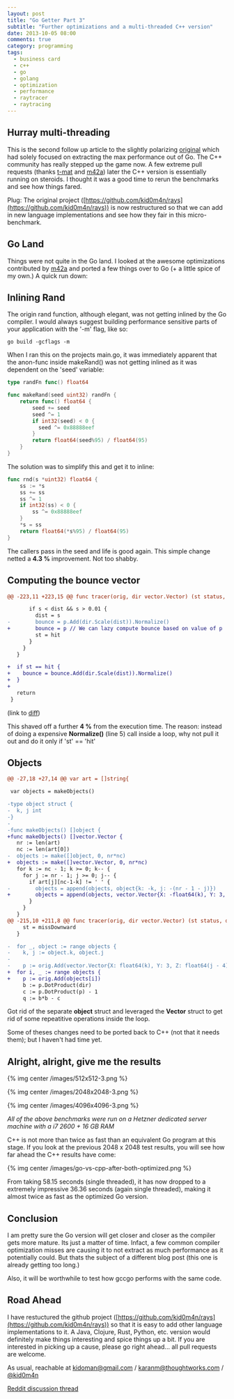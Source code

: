 ```yaml
---
layout: post
title: "Go Getter Part 3"
subtitle: "Further optimizations and a multi-threaded C++ version"
date: 2013-10-05 08:00
comments: true
category: programming
tags:
  - business card
  - c++
  - go
  - golang
  - optimization
  - performance
  - raytracer
  - raytracing
---
```


Hurray multi-threading
---

This is the second follow up article to the slightly polarizing [original](https://kidoman.com/programming/go-getter.html) which had solely focused on extracting the max performance out of Go. The C++ community has really stepped up the game now. A few extreme pull requests (thanks [t-mat](https://github.com/kid0m4n/rays/pull/2) and [m42a](https://github.com/kid0m4n/rays/pull/4)) later the C++ version is essentially running on steroids. I thought it was a good time to rerun the benchmarks and see how things fared.

Plug: The original project ([https://github.com/kid0m4n/rays](https://github.com/kid0m4n/rays)) is now restructured so that we can add in new language implementations and see how they fair in this micro-benchmark.

Go Land
---

Things were not quite in the Go land. I looked at the awesome optimizations contributed by [m42a](https://github.com/m42a) and ported a few things over to Go (+ a little spice of my own.) A quick run down:

Inlining Rand
---

The origin rand function, although elegant, was not getting inlined by the Go compiler. I would always suggest building performance sensitive parts of your application with the '-m' flag, like so:

```
go build -gcflags -m
```

When I ran this on the projects main.go, it was immediately apparent that the anon-func inside makeRand() was not getting inlined as it was dependent on the 'seed' variable:

``` go
type randFn func() float64

func makeRand(seed uint32) randFn {
    return func() float64 {
        seed += seed
        seed ^= 1
        if int32(seed) < 0 {
          seed ^= 0x88888eef
        }
        return float64(seed%95) / float64(95)
    }
}
```

The solution was to simplify this and get it to inline:

``` go
func rnd(s *uint32) float64 {
    ss := *s
    ss += ss
    ss ^= 1
    if int32(ss) < 0 {
        ss ^= 0x88888eef
    }
    *s = ss
    return float64(*s%95) / float64(95)
}
```

The callers pass in the seed and life is good again. This simple change netted a **4.3 %** improvement. Not too shabby.

Computing the bounce vector
---

``` diff
@@ -223,11 +223,15 @@ func tracer(orig, dir vector.Vector) (st status, dist float64, bounce vector.Vec

       if s < dist && s > 0.01 {
         dist = s
-        bounce = p.Add(dir.Scale(dist)).Normalize()
+        bounce = p // We can lazy compute bounce based on value of p
         st = hit
       }
     }
   }

+  if st == hit {
+    bounce = bounce.Add(dir.Scale(dist)).Normalize()
+  }
+
   return
 }
```
(link to [diff](https://github.com/kid0m4n/rays/commit/efa1672ad5c8fa41550a611217ec3fe239cfd3c6))

This shaved off a further **4 %** from the execution time. The reason: instead of doing a expensive **Normalize()** (line 5) call inside a loop, why not pull it out and do it only if 'st' == 'hit'

Objects
---

``` diff
@@ -27,18 +27,14 @@ var art = []string{

 var objects = makeObjects()

-type object struct {
-  k, j int
-}
-
-func makeObjects() []object {
+func makeObjects() []vector.Vector {
   nr := len(art)
   nc := len(art[0])
-  objects := make([]object, 0, nr*nc)
+  objects := make([]vector.Vector, 0, nr*nc)
   for k := nc - 1; k >= 0; k-- {
     for j := nr - 1; j >= 0; j-- {
       if art[j][nc-1-k] != ' ' {
-        objects = append(objects, object{k: -k, j: -(nr - 1 - j)})
+        objects = append(objects, vector.Vector{X: -float64(k), Y: 3, Z: -float64(nr-1-j) - 4})
       }
     }
   }
@@ -215,10 +211,8 @@ func tracer(orig, dir vector.Vector) (st status, dist float64, bounce vector.Vec
     st = missDownward
   }

-  for _, object := range objects {
-    k, j := object.k, object.j
-
-    p := orig.Add(vector.Vector{X: float64(k), Y: 3, Z: float64(j - 4)})
+  for i, _ := range objects {
+    p := orig.Add(objects[i])
     b := p.DotProduct(dir)
     c := p.DotProduct(p) - 1
     q := b*b - c
```

Got rid of the separate **object** struct and leveraged the **Vector** struct to get rid of some repeatitive operations inside the loop.

Some of theses changes need to be ported back to C++ (not that it needs them); but I haven't had time yet.

Alright, alright, give me the results
---

{% img center /images/512x512-3.png %}

{% img center /images/2048x2048-3.png %}

{% img center /images/4096x4096-3.png %}

*All of the above benchmarks were run on a Hetzner dedicated server machine with a i7 2600 + 16 GB RAM*

C++ is not more than twice as fast than an equivalent Go program at this stage. If you look at the previous 2048 x 2048 test results, you will see how far ahead the C++ results have come:

{% img center /images/go-vs-cpp-after-both-optimized.png %}

From taking 58.15 seconds (single threaded), it has now dropped to a extremely impressive 36.36 seconds (again single threaded), making it almost twice as fast as the optimized Go version.

Conclusion
---

I am pretty sure the Go version will get closer and closer as the compiler gets more mature. Its just a matter of time. Infact, a few common compiler optimization misses are causing it to not extract as much performance as it potentially could. But thats the subject of a different blog post (this one is already getting too long.)

Also, it will be worthwhile to test how gccgo performs with the same code.

Road Ahead
---

I have restuctured the github project ([https://github.com/kid0m4n/rays](https://github.com/kid0m4n/rays)) so that it is easy to add other language implementations to it. A Java, Clojure, Rust, Python, etc. version would definitely make things interesting and spice things up a bit. If you are interested in picking up a cause, please go right ahead... all pull requests are welcome.

As usual, reachable at kidoman@gmail.com / karanm@thoughtworks.com / [@kid0m4n](https://twitter.com/kid0m4n)

[Reddit discussion thread](http://www.reddit.com/r/golang/comments/1nlgbq/business_card_ray_tracer_go_faster_than_c/)
